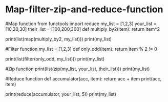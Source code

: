 # Map-filter-zip-and-reduce-function
#Map function
from functools import reduce
my_list = [1,2,3]
your_list = [10,20,30]
their_list = [100,200,300]
def multiply_by2(item):
  return item*2

print(list(map(multiply_by2, my_list)))
print(my_list) 

#Filter function
my_list = [1,2,3]
def only_odd(item):
  return item % 2 != 0

print(list(filter(only_odd, my_list)))
print(my_list)

#Zip function
print(list(zip(my_list, your_list, their_list)))
print(my_list)

#Reduce function
def accumulator(acc, item):
  return acc + item
  print(acc, item)

print(reduce(accumulator, your_list, 5))
print(my_list)
